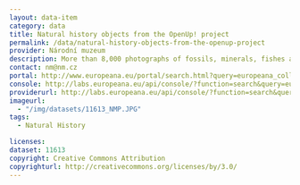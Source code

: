 ```yaml
---
layout: data-item
category: data
title: Natural history objects from the OpenUp! project
permalink: /data/natural-history-objects-from-the-openup-project
provider: Národní muzeum
description: More than 8,000 photographs of fossils, minerals, fishes and other natural history objects.
contact: nm@nm.cz
portal: http://www.europeana.eu/portal/search.html?query=europeana_collectionName%3A11613*&rows=12
console: http://labs.europeana.eu/api/console/?function=search&query=europeana_collectionName%3A11613*&rows=12
providerurl: http://labs.europeana.eu/api/console/?function=search&query=europeana_collectionName%3A11613*&rows=12
imageurl:
  - "/img/datasets/11613_NMP.JPG"
tags:
  - Natural History

licenses:
dataset: 11613
copyright: Creative Commons Attribution
copyrighturl: http://creativecommons.org/licenses/by/3.0/
---
```

